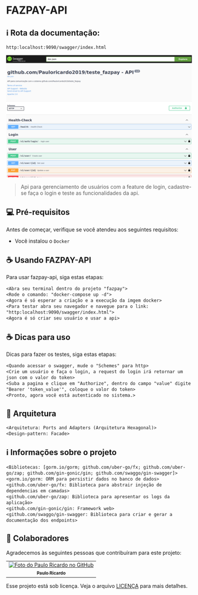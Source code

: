 # FAZPAY-API

## ℹ️ Rota da documentação:
```
http:localhost:9090/swagger/index.html
```

<img src="swagger.png" alt="Swagger image">

> Api para gerenciamento de usuários com a feature de login, cadastre-se faça o login e teste as funcionalidades da api.

## 💻 Pré-requisitos

Antes de começar, verifique se você atendeu aos seguintes requisitos:

- Você instalou o `Docker`

## ☕ Usando FAZPAY-API

Para usar fazpay-api, siga estas etapas:

```
<Abra seu terminal dentro do projeto "fazpay">
<Rode o comando: "docker-compose up -d">
<Agora é só esperar a criação e a execução da imgem docker>
<Para testar abra seu navegador e navegue para o link: "http:localhost:9090/swagger/index.html">
<Agora é só criar seu usuário e usar a api>
```

## ☕ Dicas para uso

Dicas para fazer os testes, siga estas etapas:

```
<Quando acessar o swagger, mude o "Schemes" para http>
<Crie um usuário e faça o login, a request do login irá retornar um json com o valor do token>
<Suba a pagina e clique em "Authorize", dentro do campo "value" digite "Bearer 'token_value'", coloque o valor do token>
<Pronto, agora você está autenticado no sistema.>
```

## 📐 Arquitetura

```
<Arquitetura: Ports and Adapters (Arquitetura Hexagonal)>
<Design-pattern: Facade>
```

## ℹ️ Informações sobre o projeto

```
<Bibliotecas: [gorm.io/gorm; github.com/uber-go/fx; github.com/uber-go/zap; github.com/gin-gonic/gin; github.com/swaggo/gin-swagger]>
<gorm.io/gorm: ORM para persistir dados no banco de dados>
<github.com/uber-go/fx: Biblioteca para abstrair injeção de dependencias em camadas>
<github.com/uber-go/zap: Biblioteca para apresentar os logs da aplicação>
<github.com/gin-gonic/gin: Framework web>
<github.com/swaggo/gin-swagger: Biblioteca para criar e gerar a documentação dos endpoints>
```

## 🤝 Colaboradores

Agradecemos às seguintes pessoas que contribuíram para este projeto:

<table>
  <tr>
    <td align="center">
      <a href="https://github.com/Pauloricardo2019" title="Visitar o perfil">
        <img src="https://avatars.githubusercontent.com/u/49963863?s=400" width="100px;" alt="Foto do Paulo Ricardo no GitHub"/><br>
        <sub>
          <b>Paulo Ricardo</b>
        </sub>
      </a>
    </td>
  </tr>
</table>

Esse projeto está sob licença. Veja o arquivo [LICENÇA](LICENSE.md) para mais detalhes.
